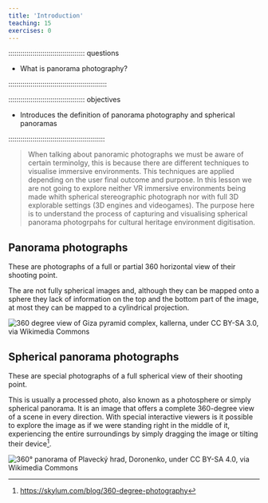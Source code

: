 ```yaml
---
title: 'Introduction'
teaching: 15
exercises: 0
---
```



:::::::::::::::::::::::::::::::::::::: questions 

- What is panorama photography?

:::::::::::::::::::::::::::::::::::::::::::::::::


:::::::::::::::::::::::::::::::::::::: objectives 

- Introduces the definition of panorama photography and spherical panoramas

::::::::::::::::::::::::::::::::::::::::::::::::

<!--
::::::::::::::::::::::::::::::::::::: objectives
- Explains what is 360 Panoramas.

- Shows various scenarios where this technique can be applied to capture 360 environments.

- Shows how to capture 360 panoramas.

- Shows how to process and stitch 360 photo shooting.

- Shows How to publish 360 mono panorama.

 - Advantages and disadvantages for the use of this techniques.

::::::::::::::::::::::::::::::::::::::::::::::::



<span style="color:red">
NICOLA PLEASE use terminology correctly and consistently in the website. Either use the term: panoramic photos or 360 photos. Whatever you choose stick to it.
</span>
-->


> When talking about panoramic photographs we must be aware of certain terminolgy, this is because there are different techniques to visualise immersive environments. This techniques are applied depending on the user final outcome and purpose. In this lesson we are not going to explore neither VR immersive environments being made whith spherical stereographic photograph nor with full 3D explorable settings (3D engines and videogames). The purpose here is to understand the process of capturing and visualising spherical panorama photogrpahs for cultural heritage environment digitisation.



## Panorama photographs

These are photographs of a full or partial 360 horizontal view of their shooting point. 

The are not fully spherical images and, although they can be mapped onto a sphere they lack of information on the top and the bottom part of the image, at most they can be mapped to a cylindrical projection.

![360 degree view of Giza pyramid complex, kallerna, under [ CC BY-SA 3.0](https://creativecommons.org/licenses/by-sa/3.0), via [Wikimedia Commons](https://commons.wikimedia.org/wiki/File:Giza_pyramid_complex_-_360.jpg)](https://upload.wikimedia.org/wikipedia/commons/3/32/Giza_pyramid_complex_-_360.jpg)  



## Spherical panorama photographs

These are special photographs of a full spherical view of their shooting point. 

This is usually a processed photo, also known as a photosphere or simply spherical panorama. It is an image that offers a complete 360-degree view of a scene in every direction. With special interactive viewers is it possible to explore the image as if we were standing right in the middle of it, experiencing the entire surroundings by simply dragging the image or tilting their device[^1].


 ![360° panorama of Plavecký hrad, Doronenko, under [ CC BY-SA 4.0](https://creativecommons.org/licenses/by-sa/4.0), via [Wikimedia Commons](https://commons.wikimedia.org/wiki/File:Plaveck%C3%BD_hrad_360_panorama_06.jpg)](https://upload.wikimedia.org/wikipedia/commons/4/49/Plaveck%C3%BD_hrad_360_panorama_06.jpg) 
 
 
[^1]: https://skylum.com/blog/360-degree-photography







